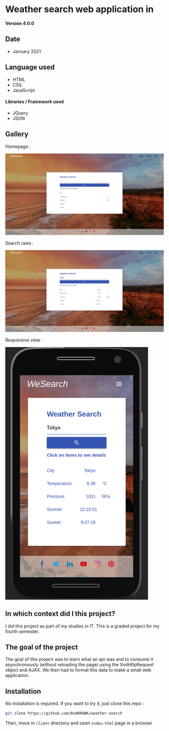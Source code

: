 Weather search web application in 
==

**Version 4.0.0**

## Date

- January 2021

## Language used

- HTML
- CSS
- JavaScript

#### Libraries / Framework used

- JQuery
- JSON

## Gallery

Homepage :

![alt text](https://github.com/0xARROWK/weather-search/blob/master/client/images/demo1.png?raw=true)

Search raws :

![alt text](https://github.com/0xARROWK/weather-search/blob/master/client/images/demo2.png?raw=true)

Responsive view :

![alt text](https://github.com/0xARROWK/weather-search/blob/master/client/images/demo3.png?raw=true)

## In which context did I this project?

I did this project as part of my studies in IT. This is a graded project for my fourth semester.

## The goal of the project

The goal of this project was to learn what an api was and to consume it asynchronously (without reloading the page) using the XmlHttpRequest object and AJAX. We then had to format this data to make a small web application.

## Installation

No installation is required. If you want to try it, just clone this repo :
```bash
git clone https://github.com/0xARROWK/weather-search
```

Then, move in `client` directory and open `index.html` page in a browser
